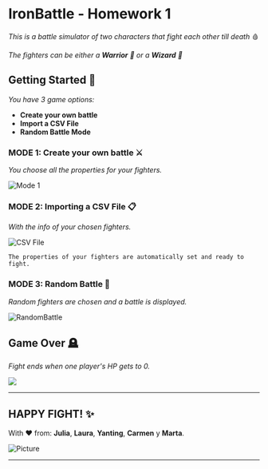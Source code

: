 # IronBattle - Homework 1

_This is a battle simulator of two characters that fight each other till death_ 🩸

_The fighters can be either a **Warrior** 🤺 or a **Wizard** 🧙_


## Getting Started 🚀

_You have 3 game options:_
* **Create your own battle** 
* **Import a CSV File**
*  **Random Battle Mode**

### MODE 1: Create your own battle ⚔️

_You choose all the properties for your fighters._

![Mode 1](https://res.cloudinary.com/dcycbjbne/image/upload/v1681908847/Captura_de_Pantalla_2023-04-19_a_las_14.53.59_bres2m.png)

### MODE 2: Importing a CSV File 📋

_With the info of your chosen fighters._

![CSV File](https://res.cloudinary.com/dcycbjbne/image/upload/v1681908908/Captura_de_Pantalla_2023-04-19_a_las_14.55.00_s56qof.png)
```
The properties of your fighters are automatically set and ready to fight.
```

### MODE 3: Random Battle 🎲
_Random fighters are chosen and a battle is displayed._

![RandomBattle](https://images-wixmp-ed30a86b8c4ca887773594c2.wixmp.com/f/6391a1d6-1220-43f6-8345-30aa5cd9ba5e/dc5tp7z-4ffaf41d-f3f6-434a-a2f7-e29d86758f39.gif?token=eyJ0eXAiOiJKV1QiLCJhbGciOiJIUzI1NiJ9.eyJzdWIiOiJ1cm46YXBwOjdlMGQxODg5ODIyNjQzNzNhNWYwZDQxNWVhMGQyNmUwIiwiaXNzIjoidXJuOmFwcDo3ZTBkMTg4OTgyMjY0MzczYTVmMGQ0MTVlYTBkMjZlMCIsIm9iaiI6W1t7InBhdGgiOiJcL2ZcLzYzOTFhMWQ2LTEyMjAtNDNmNi04MzQ1LTMwYWE1Y2Q5YmE1ZVwvZGM1dHA3ei00ZmZhZjQxZC1mM2Y2LTQzNGEtYTJmNy1lMjlkODY3NThmMzkuZ2lmIn1dXSwiYXVkIjpbInVybjpzZXJ2aWNlOmZpbGUuZG93bmxvYWQiXX0.4R-cF3MJOxaNukSn-cEI_3X8wSzmmophpRYtSuPQI5U)


## Game Over 🪦
_Fight ends when one player's HP gets to 0._

![](https://res.cloudinary.com/dcycbjbne/image/upload/v1681909077/Captura_de_Pantalla_2023-04-19_a_las_14.57.49_rmznrt.png)

---
## HAPPY FIGHT! ✨
With ❤️ from: **Julia**, **Laura**, **Yanting**, **Carmen** y **Marta**.

![Picture](https://res.cloudinary.com/dcycbjbne/image/upload/v1681904878/IMG_9269_2_1_kiwotp_93abea.png)

---